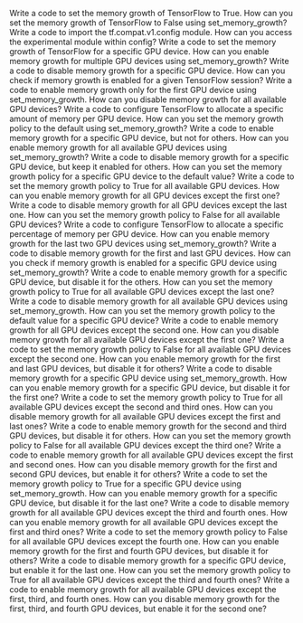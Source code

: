 Write a code to set the memory growth of TensorFlow to True.
How can you set the memory growth of TensorFlow to False using set_memory_growth?
Write a code to import the tf.compat.v1.config module.
How can you access the experimental module within config?
Write a code to set the memory growth of TensorFlow for a specific GPU device.
How can you enable memory growth for multiple GPU devices using set_memory_growth?
Write a code to disable memory growth for a specific GPU device.
How can you check if memory growth is enabled for a given TensorFlow session?
Write a code to enable memory growth only for the first GPU device using set_memory_growth.
How can you disable memory growth for all available GPU devices?
Write a code to configure TensorFlow to allocate a specific amount of memory per GPU device.
How can you set the memory growth policy to the default using set_memory_growth?
Write a code to enable memory growth for a specific GPU device, but not for others.
How can you enable memory growth for all available GPU devices using set_memory_growth?
Write a code to disable memory growth for a specific GPU device, but keep it enabled for others.
How can you set the memory growth policy for a specific GPU device to the default value?
Write a code to set the memory growth policy to True for all available GPU devices.
How can you enable memory growth for all GPU devices except the first one?
Write a code to disable memory growth for all GPU devices except the last one.
How can you set the memory growth policy to False for all available GPU devices?
Write a code to configure TensorFlow to allocate a specific percentage of memory per GPU device.
How can you enable memory growth for the last two GPU devices using set_memory_growth?
Write a code to disable memory growth for the first and last GPU devices.
How can you check if memory growth is enabled for a specific GPU device using set_memory_growth?
Write a code to enable memory growth for a specific GPU device, but disable it for the others.
How can you set the memory growth policy to True for all available GPU devices except the last one?
Write a code to disable memory growth for all available GPU devices using set_memory_growth.
How can you set the memory growth policy to the default value for a specific GPU device?
Write a code to enable memory growth for all GPU devices except the second one.
How can you disable memory growth for all available GPU devices except the first one?
Write a code to set the memory growth policy to False for all available GPU devices except the second one.
How can you enable memory growth for the first and last GPU devices, but disable it for others?
Write a code to disable memory growth for a specific GPU device using set_memory_growth.
How can you enable memory growth for a specific GPU device, but disable it for the first one?
Write a code to set the memory growth policy to True for all available GPU devices except the second and third ones.
How can you disable memory growth for all available GPU devices except the first and last ones?
Write a code to enable memory growth for the second and third GPU devices, but disable it for others.
How can you set the memory growth policy to False for all available GPU devices except the third one?
Write a code to enable memory growth for all available GPU devices except the first and second ones.
How can you disable memory growth for the first and second GPU devices, but enable it for others?
Write a code to set the memory growth policy to True for a specific GPU device using set_memory_growth.
How can you enable memory growth for a specific GPU device, but disable it for the last one?
Write a code to disable memory growth for all available GPU devices except the third and fourth ones.
How can you enable memory growth for all available GPU devices except the first and third ones?
Write a code to set the memory growth policy to False for all available GPU devices except the fourth one.
How can you enable memory growth for the first and fourth GPU devices, but disable it for others?
Write a code to disable memory growth for a specific GPU device, but enable it for the last one.
How can you set the memory growth policy to True for all available GPU devices except the third and fourth ones?
Write a code to enable memory growth for all available GPU devices except the first, third, and fourth ones.
How can you disable memory growth for the first, third, and fourth GPU devices, but enable it for the second one?
